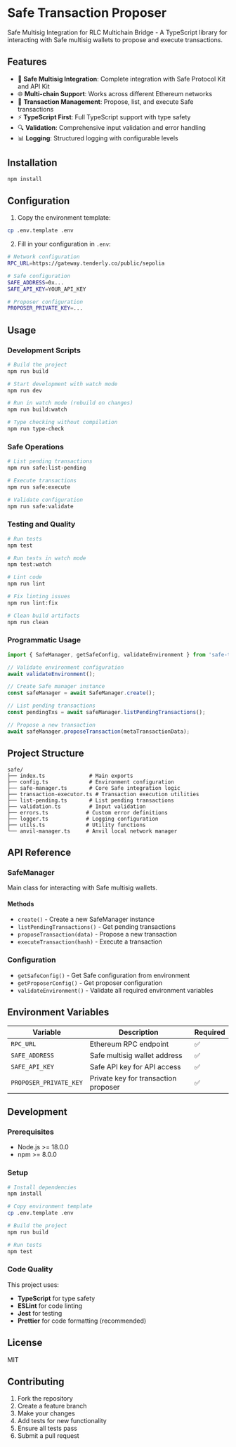 # Safe Transaction Proposer

Safe Multisig Integration for RLC Multichain Bridge - A TypeScript library for interacting with Safe multisig wallets to propose and execute transactions.

## Features

- 🔐 **Safe Multisig Integration**: Complete integration with Safe Protocol Kit and API Kit
- 🌐 **Multi-chain Support**: Works across different Ethereum networks
- 📝 **Transaction Management**: Propose, list, and execute Safe transactions
- ⚡ **TypeScript First**: Full TypeScript support with type safety
- 🔍 **Validation**: Comprehensive input validation and error handling
- 📊 **Logging**: Structured logging with configurable levels

## Installation

```bash
npm install
```

## Configuration

1. Copy the environment template:
```bash
cp .env.template .env
```

2. Fill in your configuration in `.env`:
```bash
# Network configuration
RPC_URL=https://gateway.tenderly.co/public/sepolia

# Safe configuration
SAFE_ADDRESS=0x...
SAFE_API_KEY=YOUR_API_KEY

# Proposer configuration
PROPOSER_PRIVATE_KEY=...
```

## Usage

### Development Scripts

```bash
# Build the project
npm run build

# Start development with watch mode
npm run dev

# Run in watch mode (rebuild on changes)
npm run build:watch

# Type checking without compilation
npm run type-check
```

### Safe Operations

```bash
# List pending transactions
npm run safe:list-pending

# Execute transactions
npm run safe:execute

# Validate configuration
npm run safe:validate
```

### Testing and Quality

```bash
# Run tests
npm test

# Run tests in watch mode
npm test:watch

# Lint code
npm run lint

# Fix linting issues
npm run lint:fix

# Clean build artifacts
npm run clean
```

### Programmatic Usage

```typescript
import { SafeManager, getSafeConfig, validateEnvironment } from 'safe-tx-proposer';

// Validate environment configuration
await validateEnvironment();

// Create Safe manager instance
const safeManager = await SafeManager.create();

// List pending transactions
const pendingTxs = await safeManager.listPendingTransactions();

// Propose a new transaction
await safeManager.proposeTransaction(metaTransactionData);
```

## Project Structure

```
safe/
├── index.ts              # Main exports
├── config.ts             # Environment configuration
├── safe-manager.ts       # Core Safe integration logic
├── transaction-executor.ts # Transaction execution utilities
├── list-pending.ts       # List pending transactions
├── validation.ts         # Input validation
├── errors.ts            # Custom error definitions
├── logger.ts            # Logging configuration
├── utils.ts             # Utility functions
└── anvil-manager.ts     # Anvil local network manager
```

## API Reference

### SafeManager

Main class for interacting with Safe multisig wallets.

#### Methods

- `create()` - Create a new SafeManager instance
- `listPendingTransactions()` - Get pending transactions
- `proposeTransaction(data)` - Propose a new transaction
- `executeTransaction(hash)` - Execute a transaction

### Configuration

- `getSafeConfig()` - Get Safe configuration from environment
- `getProposerConfig()` - Get proposer configuration
- `validateEnvironment()` - Validate all required environment variables

## Environment Variables

| Variable | Description | Required |
|----------|-------------|----------|
| `RPC_URL` | Ethereum RPC endpoint | ✅ |
| `SAFE_ADDRESS` | Safe multisig wallet address | ✅ |
| `SAFE_API_KEY` | Safe API key for API access | ✅ |
| `PROPOSER_PRIVATE_KEY` | Private key for transaction proposer | ✅ |

## Development

### Prerequisites

- Node.js >= 18.0.0
- npm >= 8.0.0

### Setup

```bash
# Install dependencies
npm install

# Copy environment template
cp .env.template .env

# Build the project
npm run build

# Run tests
npm test
```

### Code Quality

This project uses:
- **TypeScript** for type safety
- **ESLint** for code linting
- **Jest** for testing
- **Prettier** for code formatting (recommended)

## License

MIT

## Contributing

1. Fork the repository
2. Create a feature branch
3. Make your changes
4. Add tests for new functionality
5. Ensure all tests pass
6. Submit a pull request
